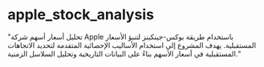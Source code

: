 # apple_stock_analysis
"تحليل أسعار أسهم شركة Apple باستخدام طريقة بوكس-جينكينز لتنبؤ الأسعار المستقبلية. يهدف المشروع إلى استخدام الأساليب الإحصائية المتقدمة لتحديد الاتجاهات المستقبلية في أسعار الأسهم بناءً على البيانات التاريخية وتحليل السلاسل الزمنية."
